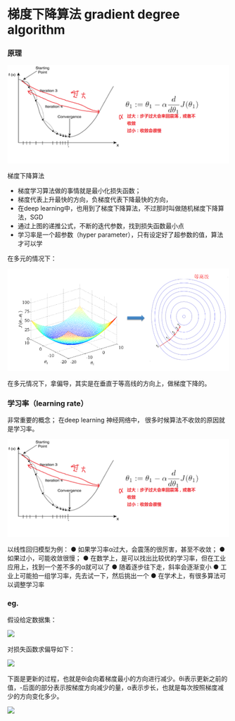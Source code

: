 # 梯度下降算法 gradient degree algorithm

### 原理
![](./1.png)

梯度下降算法
* 梯度学习算法做的事情就是最小化损失函数；
* 梯度代表上升最快的方向，负梯度代表下降最快的方向，
* 在deep learning中，也用到了梯度下降算法，不过那时叫做随机梯度下降算法，SGD
* 通过上图的递推公式，不断的迭代参数，找到损失函数最小点
* 学习率是一个超参数（hyper parameter），只有设定好了超参数的值，算法才可以学

在多元的情况下：

![](./2.png)

在多元情况下，拿偏导，其实是在垂直于等高线的方向上，做梯度下降的。

### 学习率（learning rate）
非常重要的概念；
在deep learning 神经网络中， 很多时候算法不收敛的原因就是学习率。

![](./1.png)

以线性回归模型为例：
  ● 如果学习率α过大，会震荡的很厉害，甚至不收敛；
  ● 如果过小，可能收敛很慢；
  ● 在数学上，是可以找出比较优的学习率，但在工业应用上，找到一个差不多的α就可以了
  ● 随着逐步往下走，斜率会逐渐变小
  ● 工业上可能拍一组学习率，先去试一下，然后挑出一个
  ● 在学术上，有很多算法可以调整学习率


  ### eg.
  假设给定数据集：

  ![](http://images.cnitblog.com/blog2015/633472/201503/262115482708161.jpg)

  对损失函数求偏导如下：

  ![](http://images.cnblogs.com/cnblogs_com/LeftNotEasy/WindowsLiveWriter/1_1270E/image_thumb_12.png)


  下面是更新的过程，也就是θi会向着梯度最小的方向进行减少。θi表示更新之前的值，-后面的部分表示按梯度方向减少的量，α表示步长，也就是每次按照梯度减少的方向变化多少。

  ![](http://images.cnblogs.com/cnblogs_com/LeftNotEasy/WindowsLiveWriter/1_1270E/image_thumb_14.png)
  
